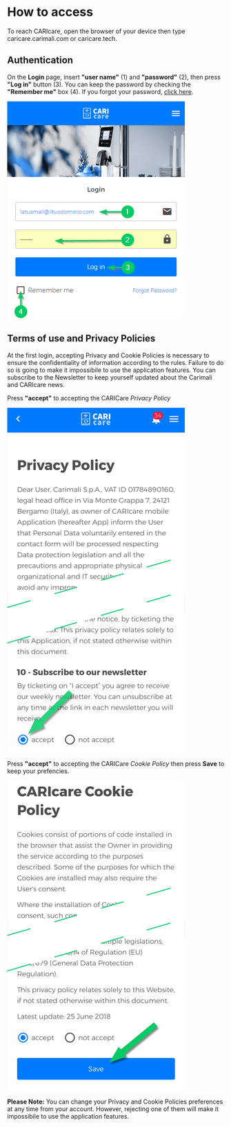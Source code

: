 # How to access

To reach CARIcare, open the browser of your device then type caricare.carimali.com or caricare.tech.

## Authentication

On the **Login** page, insert **"user name"**  (1) and **"password"** (2), then press **"Log in"** button (3). You can keep the password by checking the **"Remember me"** box (4). If you forgot your password, [click here](https://carimali.github.io/wiki/#/docs-it/recover-password).

<kbd>![Login](_images/login-1.png)</kbd>

## Terms of use and Privacy Policies

At the first login, accepting Privacy and Cookie Policies is necessary to ensure the confidentiality of information according to the rules. Failure to do so is going to make it impossibile to use the application features.
You can subscribe to the Newsletter to keep yourself updated about the Carimali and CARIcare news. 

Press **"accept"** to accepting the CARICare *Privacy Policy* 

<kbd>![Policy](_images/quickstart-privacy.png)</kbd>

Press **"accept"** to accepting the CARICare *Cookie Policy*  then press **Save**  to keep your prefencies.

<kbd>![Cookie](_images/quickstart-cookie.png)</kbd>

**Please Note:** You can change your Privacy and Cookie Policies preferences at any time from your account. However, rejecting one of them will make it impossibile to use the application features.










